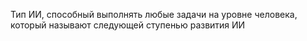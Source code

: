 Тип&nbsp;ИИ, способный выполнять любые задачи на&nbsp;уровне человека, который называют следующей ступенью развития&nbsp;ИИ